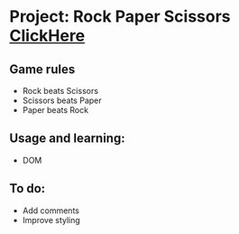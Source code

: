 # Project: Rock Paper Scissors [ClickHere](https://shilpamk.github.io/rpsgame/)

## Game rules
* Rock beats Scissors
* Scissors beats Paper
* Paper beats Rock

## Usage and learning: 
* DOM

## To do:
* Add comments
* Improve styling

